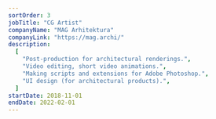 ```yaml
---
sortOrder: 3
jobTitle: "CG Artist"
companyName: "MAG Arhitektura"
companyLink: "https://mag.archi/"
description:
  [
    "Post-production for architectural renderings.",
    "Video editing, short video animations.",
    "Making scripts and extensions for Adobe Photoshop.",
    "UI design (for architectural products).",
  ]
startDate: 2018-11-01
endDate: 2022-02-01
---
```

